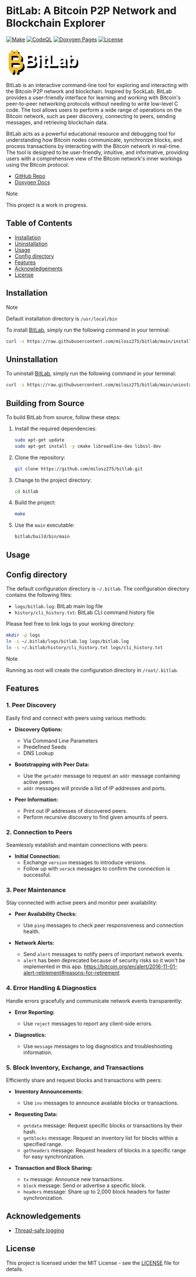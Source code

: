 # BitLab: A Bitcoin P2P Network and Blockchain Explorer

[![Make](https://github.com/milosz275/bitlab/actions/workflows/makefile.yml/badge.svg)](https://github.com/milosz275/bitlab/actions/workflows/makefile.yml)
[![CodeQL](https://github.com/milosz275/bitlab/actions/workflows/codeql.yml/badge.svg)](https://github.com/milosz275/bitlab/actions/workflows/codeql.yml)
[![Doxygen Pages](https://github.com/milosz275/bitlab/actions/workflows/doxygen-pages.yml/badge.svg)](https://github.com/milosz275/bitlab/actions/workflows/doxygen-pages.yml)
[![License](https://img.shields.io/github/license/milosz275/bitlab)](/LICENSE)

![Logo](assets/logo.png)

BitLab is an interactive command-line tool for exploring and interacting with the Bitcoin P2P network and blockchain. Inspired by SockLab, BitLab provides a user-friendly interface for learning and working with Bitcoin's peer-to-peer networking protocols without needing to write low-level C code. The tool allows users to perform a wide range of operations on the Bitcoin network, such as peer discovery, connecting to peers, sending messages, and retrieving blockchain data.

BitLab acts as a powerful educational resource and debugging tool for understanding how Bitcoin nodes communicate, synchronize blocks, and process transactions by interacting with the Bitcoin network in real-time. The tool is designed to be user-friendly, intuitive, and informative, providing users with a comprehensive view of the Bitcoin network's inner workings using the Bitcoin protocol.

- [GitHub Repo](https://github.com/milosz275/bitlab)
- [Doxygen Docs](https://milosz275.github.io/bitlab)

> [!NOTE]
> This project is a work in progress.

## Table of Contents

- [Installation](#installation)
- [Uninstallation](#uninstallation)
- [Usage](#usage)
- [Config directory](#config-directory)
- [Features](#features)
- [Acknowledgements](#acknowledgements)
- [License](#license)

## Installation

> [!NOTE]
> Default installation directory is `/usr/local/bin`

To install [BitLab](https://github.com/milosz275/bitlab), simply run the following command in your terminal:

```bash
curl -s https://raw.githubusercontent.com/milosz275/bitlab/main/install.sh | sudo bash
```

## Uninstallation

To uninstall [BitLab](https://github.com/milosz275/bitlab), simply run the following command in your terminal:

```bash
curl -s https://raw.githubusercontent.com/milosz275/bitlab/main/uninstall.sh | sudo bash -s -- -y
```

## Building from Source

To build BitLab from source, follow these steps:

1. Install the required dependencies:

    ```bash
    sudo apt-get update
    sudo apt-get install -y cmake libreadline-dev libssl-dev
    ```

2. Clone the repository:

    ```bash
    git clone https://github.com/milosz275/bitlab.git
    ```

3. Change to the project directory:

    ```bash
    cd bitlab
    ```

4. Build the project:

    ```bash
    make
    ```

5. Use the `main` executable:

    ```bash
    bitlab/build/bin/main
    ```

## Usage

<!-- [ ] Add usage instructions -->

## Config directory

The default configuration directory is `~/.bitlab`. The configuration directory contains the following files:

- `logs/bitlab.log`: BitLab main log file
- `history/cli_history.txt`: BitLab CLI command history file
<!-- - `bitlab.conf`: BitLab configuration file
- `peers.dat`: Peer list file
- `blocks.dat`: Block list file
- `txs.dat`: Transaction list file -->

Please feel free to link logs to your working directory:

```bash
mkdir -p logs
ln -s ~/.bitlab/logs/bitlab.log logs/bitlab.log
ln -s ~/.bitlab/history/cli_history.txt logs/cli_history.txt
```

> [!NOTE]
> Running as root will create the configuration directory in `/root/.bitlab`.

## Features

### 1. Peer Discovery

Easily find and connect with peers using various methods:

- **Discovery Options:**
  - Via Command Line Parameters
  - Predefined Seeds
  - DNS Lookup

- **Bootstrapping with Peer Data:**
  - Use the `getaddr` message to request an `addr` message containing active peers.
  - `addr` messages will provide a list of IP addresses and ports.

- **Peer Information:**
  - Print out IP addresses of discovered peers.
  - Perform recursive discovery to find given amounts of peers.

### 2. Connection to Peers

Seamlessly establish and maintain connections with peers:

- **Initial Connection:**
  - Exchange `version` messages to introduce versions.
  - Follow up with `verack` messages to confirm the connection is successful.

### 3. Peer Maintenance

Stay connected with active peers and monitor peer availability:

- **Peer Availability Checks:**
  - Use `ping` messages to check peer responsiveness and connection health.

- **Network Alerts:**
  - Send `alert` messages to notify peers of important network events.
  - `alert` has been deprecated because of security risks so it won't be implemented 
    in this app. https://bitcoin.org/en/alert/2016-11-01-alert-retirement#reasons-for-retirement

### 4. Error Handling & Diagnostics

Handle errors gracefully and communicate network events transparently:

- **Error Reporting:**
  - Use `reject` messages to report any client-side errors.

- **Diagnostics:**
  - Use `message` messages to log diagnostics and troubleshooting information.

### 5. Block Inventory, Exchange, and Transactions

Efficiently share and request blocks and transactions with peers:

- **Inventory Announcements:**
  - Use `inv` messages to announce available blocks or transactions.

- **Requesting Data:**
  - `getdata` message: Request specific blocks or transactions by their hash.
  - `getblocks` message: Request an inventory list for blocks within a specified range.
  - `getheaders` message: Request headers of blocks in a specific range for easy synchronization.

- **Transaction and Block Sharing:**
  - `tx` message: Announce new transactions.
  - `block` message: Send or advertise a specific block.
  - `headers` message: Share up to 2,000 block headers for faster synchronization.

## Acknowledgements

- [Thread-safe logging](https://github.com/milosz275/secure-chat/blob/main/common/include/log.h)

## License

This project is licensed under the MIT License - see the [LICENSE](https://github.com/milosz275/bitlab/blob/main/LICENSE) file for details.
